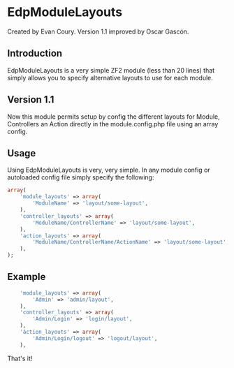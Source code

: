 EdpModuleLayouts
================
Created by Evan Coury. Version 1.1 improved by Oscar Gascón.

Introduction
------------

EdpModuleLayouts is a very simple ZF2 module (less than 20 lines) that simply
allows you to specify alternative layouts to use for each module.

Version 1.1
-----------

Now this module permits setup by config the different layouts for Module, Controllers an Action directly in the module.config.php file using an array config.

Usage
-----

Using EdpModuleLayouts is very, very simple. In any module config or autoloaded
config file simply specify the following:

```php
array(
    'module_layouts' => array(
        'ModuleName' => 'layout/some-layout',
    ),
    'controller_layouts' => array(
        'ModuleName/ControllerName' => 'layout/some-layout',
    ),
    'action_layouts' => array(
        'ModuleName/ControllerName/ActionName' => 'layout/some-layout',
    ),
);
```

Example
-------

```php
    'module_layouts' => array(
        'Admin' => 'admin/layout',
    ),
    'controller_layouts' => array(
        'Admin/Login' => 'login/layout',
    ),
    'àction_layouts' => array(
        'Admin/Login/logout' => 'logout/layout',
    ),
```

That's it!
